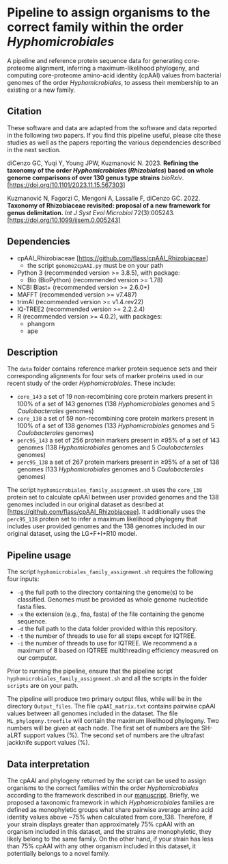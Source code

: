 # Pipeline to assign organisms to the correct family within the order *Hyphomicrobiales*
A pipeline and reference protein sequence data for generating core-proteome alignment, inferring a maximum-likelihood phylogeny, and computing core-proteome amino-acid identity (cpAAI) values from bacterial genomes of the order *Hyphomicrobiales*, to assess their membership to an existing or a new family.

## Citation
These software and data are adapted from the software and data reported in the following two papers. If you find this pipeline useful, please cite these studies as well as the papers reporting the various dependencies described in the next section.

diCenzo GC, Yuqi Y, Young JPW, Kuzmanović N. 2023. **Refining the taxonomy of the order *Hyphomicrobiales* (*Rhizobiales*) based on whole genome comparisons of over 130 genus type strains** *bioRxiv*. [https://doi.org/10.1101/2023.11.15.567303]

Kuzmanović N, Fagorzi C, Mengoni A, Lassalle F, diCenzo GC. 2022. **Taxonomy of Rhizobiaceae revisited: proposal of a new framework for genus delimitation.** *Int J Syst Evol Microbiol* 72(3):005243.
[https://doi.org/10.1099/ijsem.0.005243]

## Dependencies
- cpAAI_Rhizobiaceae [https://github.com/flass/cpAAI_Rhizobiaceae]
	- the script `genome2cpAAI.py` must be on your path
- Python 3 (recommended version >= 3.8.5), with package:
	- Bio (BioPython) (recommended version >= 1.78)
- NCBI Blast+ (recommended version >= 2.6.0+)
- MAFFT (recommended version >= v7.487)
- trimAl (recommended version >= v1.4.rev22)
- IQ-TREE2 (recommended version >= 2.2.2.4)
- R (recommended version >= 4.0.2), with packages:
	- phangorn
	- ape

## Description
The `data` folder contains reference marker protein sequence sets and their corresponding alignments for four sets of marker proteins used in our recent study of the order *Hyphomicrobiales*. These include:
- `core_143` a set of 19 non-recombining core protein markers present in 100% of a set of 143 genomes (138 *Hyphomicrobiales* genomes and 5 *Caulobacterales* genomes)
- `core_138` a set of 59 non-recombining core protein markers present in 100% of a set of 138 genomes (133 *Hyphomicrobiales* genomes and 5 *Caulobacterales* genomes)
- `perc95_143` a set of 256 protein markers present in ≥95% of a set of 143 genomes (138 *Hyphomicrobiales* genomes and 5 *Caulobacterales* genomes)
- `perc95_138` a set of 267 protein markers present in ≥95% of a set of 138 genomes (133 *Hyphomicrobiales* genomes and 5 *Caulobacterales* genomes)

The script `hyphomicrobiales_family_assignment.sh` uses the `core_138` protein set to calculate cpAAI between user provided genomes and the 138 genomes included in our original dataset as desribed at [https://github.com/flass/cpAAI_Rhizobiaceae]. It additionally uses the `perc95_138` protein set to infer a maximum likelihood phylogeny that includes user provided genomes and the 138 genomes included in our original dataset, using the LG+F+I+R10 model.

## Pipeline usage
The script `hyphomicrobiales_family_assignment.sh` requires the following four inputs:
- `-g` the full path to the directory containing the genome(s) to be classified. Genomes must be provided as whole genome nucleotide fasta files.
- `-x` the extension (e.g., fna, fasta) of the file containing the genome sequence.
- `-d` the full path to the data folder provided within this repository.
- `-t` the number of threads to use for all steps except for IQTREE. 
- `-i` the number of threads to use for IQTREE. We recommend a a maximum of 8 based on IQTREE multithreading efficiency measured on our computer. 

Prior to running the pipeline, ensure that the pipeline script `hyphomicrobiales_family_assignment.sh` and all the scripts in the folder `scripts` are on your path.

The pipeline will produce two primary output files, while will be in the directory `Output_files`. The file `cpAAI_matrix.txt` contains pairwise cpAAI values between all genomes included in the dataset. The file `ML_phylogeny.treefile` will contain the maximum likelihood phylogeny. Two numbers will be given at each node. The first set of numbers are the SH-aLRT support values (%). The second set of numbers are the ultrafast jackknife support values (%).

## Data interpretation
The cpAAI and phylogeny returned by the script can be used to assign organisms to the correct families within the order *Hyphomicrobiales* according to the framework described in our [manuscript](https://doi.org/10.1101/2023.11.15.567303). Briefly, we proposed a taxonomic framework in which *Hyphomicrobiales* families are defined as monophyletic groups what share pairwise average amino acid identity values above ~75% when calculated from core_138. Therefore, if your strain displays greater than approximately 75% cpAAI with an organism included in this dataset, and the strains are monophyletic, they likely belong to the same family. On the other hand, if your strain has less than 75% cpAAI with any other organism included in this dataset, it potentially belongs to a novel family.
